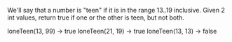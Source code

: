 We'll say that a number is "teen" if it is in the range 13..19 inclusive. Given 2 int values, return true if one or the other is teen, but not both.


loneTeen(13, 99) → true
loneTeen(21, 19) → true
loneTeen(13, 13) → false
